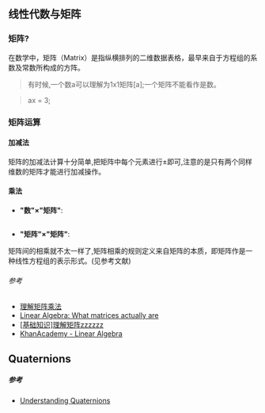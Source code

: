 ## 线性代数与矩阵

### 矩阵?
在数学中，矩阵（Matrix）是指纵横排列的二维数据表格，最早来自于方程组的系数及常数所构成的方阵。

> 有时候,一个数a可以理解为1x1矩阵[a];一个矩阵不能看作是数。

> ax = 3;

### 矩阵运算

#### 加减法

矩阵的加减法计算十分简单,把矩阵中每个元素进行±即可,注意的是只有两个同样维数的矩阵才能进行加减操作。

#### 乘法

- **"数"×"矩阵"**:

<img src="http://www.ruanyifeng.com/blogimg/asset/2015/bg2015090102.png" alt="" title="插图来自于www.ruanyifeng.com(c)" style="max-width:230px">

- **"矩阵"×"矩阵"**:

矩阵间的相乘就不太一样了,矩阵相乘的规则定义来自矩阵的本质，即矩阵作是一种线性方程组的表示形式。(见参考文献)





###### 参考
- [理解矩阵乘法](http://www.ruanyifeng.com/blog/2015/09/matrix-multiplication.html)
- [Linear Algebra: What matrices actually are](https://nolaymanleftbehind.wordpress.com/2011/07/10/linear-algebra-what-matrices-actually-are/)
- [[基础知识]理解矩阵zzzzzz](http://www.opengpu.org/forum.php?mod=viewthread&tid=115)
- [KhanAcademy - Linear Algebra](https://www.youtube.com/watch?v=xyAuNHPsq-g&index=1)





## Quaternions

##### 参考

- [Understanding Quaternions](http://www.3dgep.com/understanding-quaternions/)
